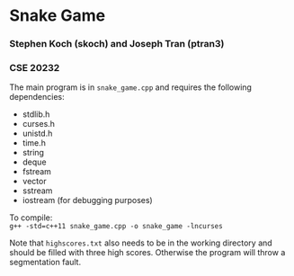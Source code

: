 # Snake Game 
### Stephen Koch (skoch) and Joseph Tran (ptran3)
### CSE 20232

The main program is in `snake_game.cpp` and requires the following dependencies: <br>
- stdlib.h
- curses.h
- unistd.h
- time.h
- string
- deque
- fstream
- vector
- sstream
- iostream (for debugging purposes)

To compile: <br>
`g++ -std=c++11 snake_game.cpp -o snake_game -lncurses`

Note that `highscores.txt` also needs to be in the working directory and should be filled with three high scores.
Otherwise the program will throw a segmentation fault.
